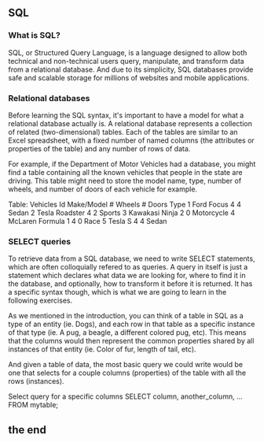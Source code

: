 ## SQL 

### What is SQL?
SQL, or Structured Query Language, is a language designed to allow both technical and non-technical users query, manipulate, and transform data from a relational database. And due to its simplicity, SQL databases provide safe and scalable storage for millions of websites and mobile applications.

### Relational databases
Before learning the SQL syntax, it's important to have a model for what a relational database actually is. A relational database represents a collection of related (two-dimensional) tables. Each of the tables are similar to an Excel spreadsheet, with a fixed number of named columns (the attributes or properties of the table) and any number of rows of data.

For example, if the Department of Motor Vehicles had a database, you might find a table containing all the known vehicles that people in the state are driving. This table might need to store the model name, type, number of wheels, and number of doors of each vehicle for example.

Table: Vehicles
Id	Make/Model	# Wheels	# Doors	Type
1	Ford Focus	4	4	Sedan
2	Tesla Roadster	4	2	Sports
3	Kawakasi Ninja	2	0	Motorcycle
4	McLaren Formula 1	4	0	Race
5	Tesla S	4	4	Sedan

### SELECT queries 

To retrieve data from a SQL database, we need to write SELECT statements, which are often colloquially refered to as queries. A query in itself is just a statement which declares what data we are looking for, where to find it in the database, and optionally, how to transform it before it is returned. It has a specific syntax though, which is what we are going to learn in the following exercises.

As we mentioned in the introduction, you can think of a table in SQL as a type of an entity (ie. Dogs), and each row in that table as a specific instance of that type (ie. A pug, a beagle, a different colored pug, etc). This means that the columns would then represent the common properties shared by all instances of that entity (ie. Color of fur, length of tail, etc).

And given a table of data, the most basic query we could write would be one that selects for a couple columns (properties) of the table with all the rows (instances).

Select query for a specific columns
SELECT column, another_column, …
FROM mytable; 

## the end 